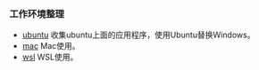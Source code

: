### 工作环境整理

+  [ubuntu](./ubuntu.md)  收集ubuntu上面的应用程序，使用Ubuntu替换Ｗindows。
+  [mac](./mac.md)        Mac使用。
+  [wsl](./WSL.md)        WSL使用。
